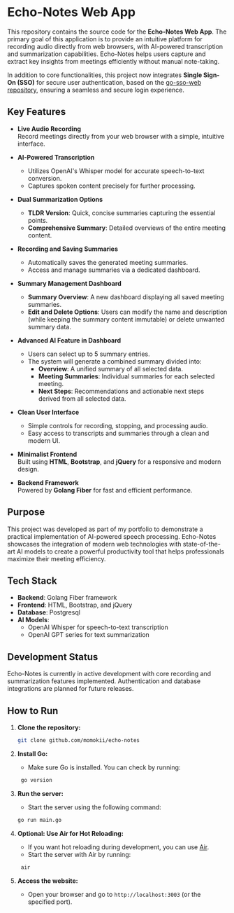 # Echo-Notes Web App

This repository contains the source code for the **Echo-Notes Web App**. The primary goal of this application is to provide an intuitive platform for recording audio directly from web browsers, with AI-powered transcription and summarization capabilities. Echo-Notes helps users capture and extract key insights from meetings efficiently without manual note-taking.

In addition to core functionalities, this project now integrates **Single Sign-On (SSO)** for secure user authentication, based on the [go-sso-web repository](https://github.com/momokii/go-sso-web), ensuring a seamless and secure login experience.

## Key Features

- **Live Audio Recording**  
  Record meetings directly from your web browser with a simple, intuitive interface.

- **AI-Powered Transcription**  
  - Utilizes OpenAI's Whisper model for accurate speech-to-text conversion.
  - Captures spoken content precisely for further processing.

- **Dual Summarization Options**  
  - **TLDR Version**: Quick, concise summaries capturing the essential points.
  - **Comprehensive Summary**: Detailed overviews of the entire meeting content.

- **Recording and Saving Summaries**  
  - Automatically saves the generated meeting summaries.
  - Access and manage summaries via a dedicated dashboard.

- **Summary Management Dashboard**  
  - **Summary Overview**: A new dashboard displaying all saved meeting summaries.
  - **Edit and Delete Options**: Users can modify the name and description (while keeping the summary content immutable) or delete unwanted summary data.

- **Advanced AI Feature in Dashboard**  
  - Users can select up to 5 summary entries.
  - The system will generate a combined summary divided into:
    - **Overview**: A unified summary of all selected data.
    - **Meeting Summaries**: Individual summaries for each selected meeting.
    - **Next Steps**: Recommendations and actionable next steps derived from all selected data.

- **Clean User Interface**  
  - Simple controls for recording, stopping, and processing audio.
  - Easy access to transcripts and summaries through a clean and modern UI.

- **Minimalist Frontend**  
  Built using **HTML**, **Bootstrap**, and **jQuery** for a responsive and modern design.

- **Backend Framework**  
  Powered by **Golang Fiber** for fast and efficient performance.

## Purpose

This project was developed as part of my portfolio to demonstrate a practical implementation of AI-powered speech processing. Echo-Notes showcases the integration of modern web technologies with state-of-the-art AI models to create a powerful productivity tool that helps professionals maximize their meeting efficiency.

## Tech Stack

- **Backend**: Golang Fiber framework
- **Frontend**: HTML, Bootstrap, and jQuery
- **Database**: Postgresql
- **AI Models**: 
  - OpenAI Whisper for speech-to-text transcription
  - OpenAI GPT series for text summarization

## Development Status

Echo-Notes is currently in active development with core recording and summarization features implemented. Authentication and database integrations are planned for future releases.


## How to Run

1. **Clone the repository:**
   ```bash
   git clone github.com/momokii/echo-notes
   ```

2. **Install Go:**
   - Make sure Go is installed. You can check by running:
    ```bash
     go version
     ```

3. **Run the server:**
     - Start the server using the following command:
     ```bash
     go run main.go
     ```

4. **Optional: Use Air for Hot Reloading:**
     - If you want hot reloading during development, you can use [Air](https://github.com/cosmtrek/air).
   - Start the server with Air by running:
    ```bash
     air
     ```

5. **Access the website:**
     - Open your browser and go to `http://localhost:3003` (or the specified port).
